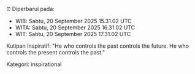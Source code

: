 ⏰ Diperbarui pada:
- WIB: Sabtu, 20 September 2025 15.31.02 UTC
- WITA: Sabtu, 20 September 2025 16.31.02 UTC
- WIT: Sabtu, 20 September 2025 17.31.02 UTC

Kutipan Inspiratif:
"He who controls the past controls the future. He who controls the present controls the past."


Kategori: inspirational

